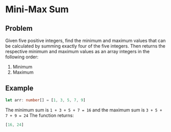 # Mini-Max Sum

## Problem

Given five positive integers, find the minimum and maximum values that can be calculated by summing exactly four of the
five integers. Then returns the respective minimum and maximum values as an array integers in the following order:

1. Minimum
2. Maximum

## Example

```typescript
let arr: number[] = [1, 3, 5, 7, 9]
```

The minimum sum is `1 + 3 + 5 + 7 = 16` and the maximum sum is `3 + 5 + 7 + 9 = 24` The function returns:

```typescript
[16, 24]
```

